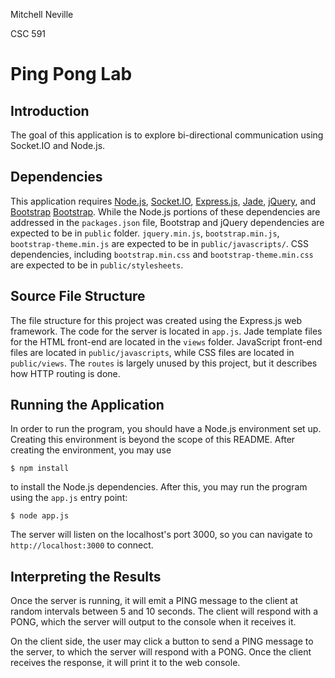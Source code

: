 Mitchell Neville

CSC 591

# Ping Pong Lab

## Introduction

The goal of this application is to explore bi-directional communication using
Socket.IO and Node.js.  

## Dependencies

This application requires [Node.js][node], [Socket.IO][socket io],
[Express.js][express], [Jade][jade], [jQuery][jquery], and [Bootstrap]
[Bootstrap]. While the Node.js portions of these dependencies are addressed in
the ```packages.json``` file, Bootstrap and jQuery dependencies are expected
to be in ```public``` folder. ```jquery.min.js```, ```bootstrap.min.js```, 
```bootstrap-theme.min.js``` are expected to be in ```public/javascripts/```. 
CSS dependencies, including ```bootstrap.min.css``` and 
```bootstrap-theme.min.css``` are expected to be in ```public/stylesheets```.

## Source File Structure

The file structure for this project was created using the Express.js web
framework. The code for the server is located in ```app.js```. Jade template
files for the HTML front-end are located in the ```views``` folder. JavaScript
front-end files are located in ```public/javascripts```, while CSS files are
located in ```public/views```. The ```routes``` is largely unused by this
project, but it describes how HTTP routing is done. 

## Running the Application

In order to run the program, you should have a Node.js environment set up. 
Creating this environment is beyond the scope of this README. After creating
the environment, you may use 

```$ npm install```

to install the Node.js dependencies. After this, you may run the program 
using the ```app.js``` entry point:

```$ node app.js```  

The server will listen on the localhost's port 3000, so you can navigate to
```http://localhost:3000``` to connect.

## Interpreting the Results

Once the server is running, it will emit a PING message to the client at 
random intervals between 5 and 10 seconds. The client will respond with a
PONG, which the server will output to the console when it receives it. 

On the client side, the user may click a button to send a PING message to the
server, to which the server will respond with a PONG. Once the client receives
the response, it will print it to the web console. 


[bootstrap]: http://getbootstrap.com	"Bootstrap"
[jquery]: http://jquery.com	 	"jQuery"
[node]: http://nodejs.org		"Node.js"
[express]: http://expressjs.com		"Express.js"
[jade]: http://jade-lang.com		"Jade"
[socket io]: http://socket.io		"Socket.io"

